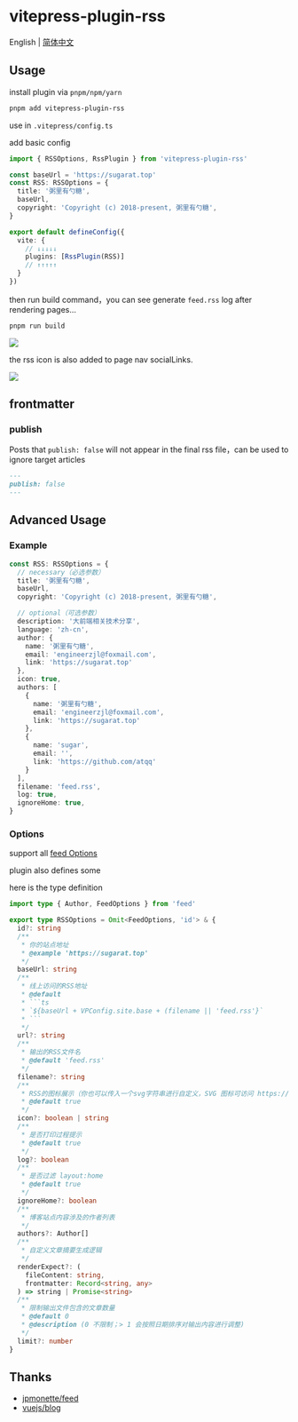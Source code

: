 # vitepress-plugin-rss

English | [简体中文](https://github.com/ATQQ/sugar-blog/blob/master/packages/vitepress-plugin-rss/README-zh.md)


## Usage
install plugin via `pnpm/npm/yarn`
```sh
pnpm add vitepress-plugin-rss
```

use in `.vitepress/config.ts`

add basic config
```ts
import { RSSOptions, RssPlugin } from 'vitepress-plugin-rss'

const baseUrl = 'https://sugarat.top'
const RSS: RSSOptions = {
  title: '粥里有勺糖',
  baseUrl,
  copyright: 'Copyright (c) 2018-present, 粥里有勺糖',
}

export default defineConfig({
  vite: {
    // ↓↓↓↓↓
    plugins: [RssPlugin(RSS)]
    // ↑↑↑↑↑
  }
})
```

then run build command，you can see generate `feed.rss` log after rendering pages...

```sh
pnpm run build
```

![](https://img.cdn.sugarat.top/mdImg/MTY5MjQ1NTAzMzcwMg==692455033702)

the rss icon is also added to page nav socialLinks.

![](https://img.cdn.sugarat.top/mdImg/MTY5MjQ1NTQ4MDYxMg==692455480612)

## frontmatter
### publish
Posts that `publish: false` will not appear in the final rss file，can be used to ignore target articles
```md
---
publish: false
---
```

## Advanced Usage
### Example
```ts
const RSS: RSSOptions = {
  // necessary（必选参数）
  title: '粥里有勺糖',
  baseUrl,
  copyright: 'Copyright (c) 2018-present, 粥里有勺糖',

  // optional（可选参数）
  description: '大前端相关技术分享',
  language: 'zh-cn',
  author: {
    name: '粥里有勺糖',
    email: 'engineerzjl@foxmail.com',
    link: 'https://sugarat.top'
  },
  icon: true,
  authors: [
    {
      name: '粥里有勺糖',
      email: 'engineerzjl@foxmail.com',
      link: 'https://sugarat.top'
    },
    {
      name: 'sugar',
      email: '',
      link: 'https://github.com/atqq'
    }
  ],
  filename: 'feed.rss',
  log: true,
  ignoreHome: true,
}
```
### Options
support all [feed Options](https://www.npmjs.com/package/feed) 

plugin also defines some

here is the type definition
```ts
import type { Author, FeedOptions } from 'feed'

export type RSSOptions = Omit<FeedOptions, 'id'> & {
  id?: string
  /**
   * 你的站点地址
   * @example 'https://sugarat.top'
   */
  baseUrl: string
  /**
   * 线上访问的RSS地址
   * @default
   * ```ts
   * `${baseUrl + VPConfig.site.base + (filename || 'feed.rss'}`
   * ```
   */
  url?: string
  /**
   * 输出的RSS文件名
   * @default 'feed.rss'
   */
  filename?: string
  /**
   * RSS的图标展示（你也可以传入一个svg字符串进行自定义，SVG 图标可访问 https://www.xicons.org/# 获取）
   * @default true
   */
  icon?: boolean | string
  /**
   * 是否打印过程提示
   * @default true
   */
  log?: boolean
  /**
   * 是否过滤 layout:home
   * @default true
   */
  ignoreHome?: boolean
  /**
   * 博客站点内容涉及的作者列表
   */
  authors?: Author[]
  /**
   * 自定义文章摘要生成逻辑
   */
  renderExpect?: (
    fileContent: string,
    frontmatter: Record<string, any>
  ) => string | Promise<string>
  /**
   * 限制输出文件包含的文章数量
   * @default 0
   * @description (0 不限制；> 1 会按照日期排序对输出内容进行调整)
   */
  limit?: number
}
```

## Thanks
* [jpmonette/feed](https://www.npmjs.com/package/feed)
* [vuejs/blog](https://github.com/vuejs/blog/tree/main)